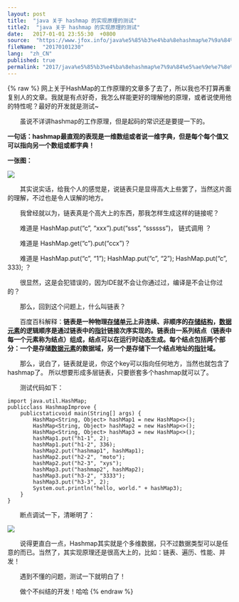 ```yaml
---
layout: post
title:  "java 关于 hashmap 的实现原理的测试"
title2:  "java 关于 hashmap 的实现原理的测试"
date:   2017-01-01 23:55:30  +0800
source:  "https://www.jfox.info/java%e5%85%b3%e4%ba%8ehashmap%e7%9a%84%e5%ae%9e%e7%8e%b0%e5%8e%9f%e7%90%86%e7%9a%84%e6%b5%8b%e8%af%95-2.html"
fileName:  "20170101230"
lang:  "zh_CN"
published: true
permalink: "2017/java%e5%85%b3%e4%ba%8ehashmap%e7%9a%84%e5%ae%9e%e7%8e%b0%e5%8e%9f%e7%90%86%e7%9a%84%e6%b5%8b%e8%af%95-2.html"
---
```

{% raw %}
网上关于HashMap的工作原理的文章多了去了，所以我也不打算再重复别人的文章。我就是有点好奇，我怎么样能更好的理解他的原理，或者说使用他的特性呢？最好的开发就是测试~

　　虽说不详讲hashmap的工作原理，但是起码的常识还是要提一下的。

**一句话：hashmap最直观的表现是一维数组或者说一维字典，但是每个每个值又可以指向另一个数组或都字典！**

**一张图：**

![](2b951e9.png)

　　其实说实话，给我个人的感觉是，说链表只是显得高大上些罢了，当然这片面的理解，不过也是令人误解的地方。

　　我曾经就以为，链表真是个高大上的东西，那我怎样生成这样的链接呢？

　　难道是 HashMap.put(“c”, “xxx”).put(“sss”, “ssssss”)， 链式调用 ？

　　难道是 HashMap.get(“c”).put(“ccx”)？

　　难道是 HashMap.put(“c”, “1”); HashMap.put(“c”, “2”); HashMap.put(“c”, 333); ？

　　很显然，这是会犯错误的，因为IDE就不会让你通过过，编译是不会让你过的？

　　那么，回到这个问题上，什么叫链表？

　　百度百科解释：**链表是一种物理[存储单元](https://www.jfox.info/go.php?url=http://baike.baidu.com/item/%E5%AD%98%E5%82%A8%E5%8D%95%E5%85%83)上非连续、非顺序的[存储结构](https://www.jfox.info/go.php?url=http://baike.baidu.com/item/%E5%AD%98%E5%82%A8%E7%BB%93%E6%9E%84)，[数据元素](https://www.jfox.info/go.php?url=http://baike.baidu.com/item/%E6%95%B0%E6%8D%AE%E5%85%83%E7%B4%A0)的逻辑顺序是通过链表中的[指针](https://www.jfox.info/go.php?url=http://baike.baidu.com/item/%E6%8C%87%E9%92%88)链接次序实现的。链表由一系列结点（链表中每一个元素称为结点）组成，结点可以在运行时动态生成。每个结点包括两个部分：一个是存储[数据元素](https://www.jfox.info/go.php?url=http://baike.baidu.com/item/%E6%95%B0%E6%8D%AE%E5%85%83%E7%B4%A0)的数据域，另一个是存储下一个结点地址的[指针](https://www.jfox.info/go.php?url=http://baike.baidu.com/item/%E6%8C%87%E9%92%88)域。**

　　那么，说白了，链表就是说，你这个key可以指向任何地方，当然也就包含了hashmap了。 所以想要形成多层链表，只要嵌套多个hashmap就可以了。

　　测试代码如下：

    import java.util.HashMap;
    publicclass HashmapImprove {
        publicstaticvoid main(String[] args) {
            HashMap<String, Object> hashMap1 = new HashMap<>();
            HashMap<String, Object> hashMap2 = new HashMap<>();
            HashMap<String, Object> hashMap3 = new HashMap<>();
            hashMap1.put("h1-1", 2);
            hashMap1.put("h1-2", 336);
            hashMap2.put("hashmap1", hashMap1);
            hashMap2.put("h2-2", "moto");
            hashMap2.put("h2-3", "xys");
            hashMap3.put("hashmap2", hashMap2);
            hashMap3.put("h3-2", "3333");
            hashMap3.put("h3-3", 2);
            System.out.println("hello, world." + hashMap3);
        }
    }

　　断点调试一下，清晰明了：

![](e4594cc.png)

　　说得更直白一点，Hashmap其实就是个多维数据，只不过数据类型可以是任意的而已。当然了，其实现原理还是很高大上的，比如：链表、遍历、性能、并发！

　　遇到不懂的问题，测试一下就明白了！

　　做个不纠结的开发！哈哈
{% endraw %}